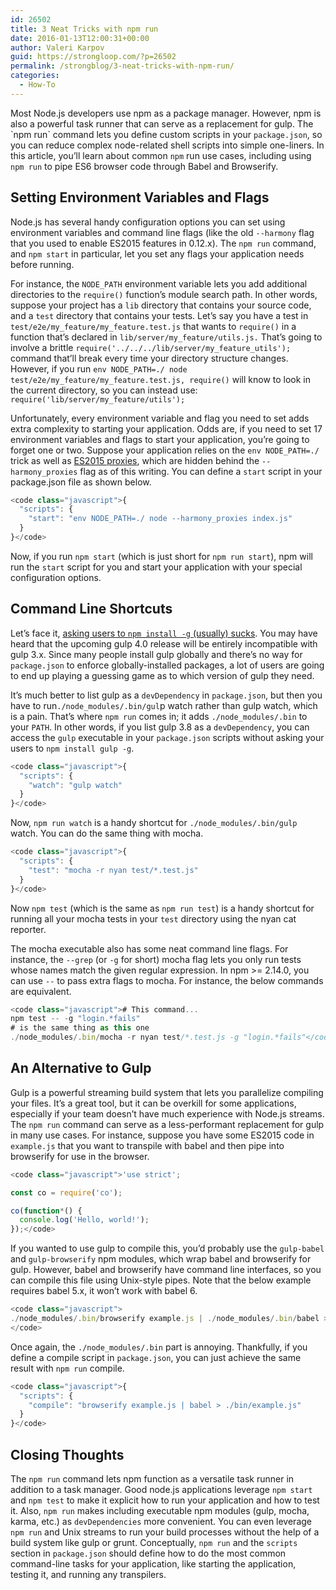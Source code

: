```yaml
---
id: 26502
title: 3 Neat Tricks with npm run
date: 2016-01-13T12:00:31+00:00
author: Valeri Karpov
guid: https://strongloop.com/?p=26502
permalink: /strongblog/3-neat-tricks-with-npm-run/
categories:
  - How-To
---
```

Most Node.js developers use npm as a package manager. However, npm is also a powerful task runner that can serve as a replacement for gulp. The \`npm run\` command lets you define custom scripts in your `package.json`, so you can reduce complex node-related shell scripts into simple one-liners. In this article, you&#8217;ll learn about common `npm` run use cases, including using `npm run` to pipe ES6 browser code through Babel and Browserify.
  
<!--more-->

## **Setting Environment Variables and Flags**

Node.js has several handy configuration options you can set using environment variables and command line flags (like the old `--harmony` flag that you used to enable ES2015 features in 0.12.x). The `npm run` command, and `npm start` in particular, let you set any flags your application needs before running.

For instance, the `NODE_PATH` environment variable lets you add additional directories to the `require()` function&#8217;s module search path. In other words, suppose your project has a `lib` directory that contains your source code, and a `test` directory that contains your tests. Let&#8217;s say you have a test in `test/e2e/my_feature/my_feature.test.js` that wants to `require()` in a function that&#8217;s declared in `lib/server/my_feature/utils.js.` That&#8217;s going to involve a brittle `require('../../../lib/server/my_feature_utils');` command that&#8217;ll break every time your directory structure changes. However, if you run `env NODE_PATH=./ node test/e2e/my_feature/my_feature.test.js, require()` will know to look in the current directory, so you can instead use: `require('lib/server/my_feature/utils');`

Unfortunately, every environment variable and flag you need to set adds extra complexity to starting your application. Odds are, if you need to set 17 environment variables and flags to start your application, you&#8217;re going to forget one or two. Suppose your application relies on the `env NODE_PATH=./` trick as well as [ES2015 proxies](http://thecodebarbarian.com/2015/04/24/80-20-guide-to-ecmascript-6-proxies), which are hidden behind the `--harmony_proxies` flag as of this writing. You can define a `start` script in your package.json file as shown below.

```js
<code class="javascript">{
  "scripts": {
    "start": "env NODE_PATH=./ node --harmony_proxies index.js"
  }
}</code>
```

Now, if you run `npm start` (which is just short for `npm run start`), npm will run the `start` script for you and start your application with your special configuration options.

## **Command Line Shortcuts**

Let&#8217;s face it, [asking users to `npm install -g` (usually) sucks](http://thecodebarbarian.com/2015/02/27/npm-install--g). You may have heard that the upcoming gulp 4.0 release will be entirely incompatible with gulp 3.x. Since many people install gulp globally and there&#8217;s no way for `package.json` to enforce globally-installed packages, a lot of users are going to end up playing a guessing game as to which version of gulp they need.

It&#8217;s much better to list gulp as a `devDependency` in `package.json`, but then you have to run`./node_modules/.bin/gul`p watch rather than gulp watch, which is a pain. That&#8217;s where `npm run` comes in; it adds `./node_modules/.bin` to your `PATH`. In other words, if you list gulp 3.8 as a `devDependency`, you can access the `gulp` executable in your `package.json` scripts without asking your users to `npm install gulp -g`.

```js
<code class="javascript">{
  "scripts": {
    "watch": "gulp watch"
  }
}</code>
```

Now, `npm run watch` is a handy shortcut for `./node_modules/.bin/gulp` watch. You can do the same thing with mocha.

```js
<code class="javascript">{
  "scripts": {
    "test": "mocha -r nyan test/*.test.js"
  }
}</code>
```

Now `npm test` (which is the same as `npm run test`) is a handy shortcut for running all your mocha tests in your `test` directory using the nyan cat reporter.

The mocha executable also has some neat command line flags. For instance, the `--grep` (or `-g` for short) mocha flag lets you only run tests whose names match the given regular expression. In npm >= 2.14.0, you can use `--` to pass extra flags to mocha. For instance, the below commands are equivalent.

```js
<code class="javascript"># This command...
npm test -- -g "login.*fails"
# is the same thing as this one
./node_modules/.bin/mocha -r nyan test/*.test.js -g "login.*fails"</code>
```

## **An Alternative to Gulp**

Gulp is a powerful streaming build system that lets you parallelize compiling your files. It&#8217;s a great tool, but it can be overkill for some applications, especially if your team doesn&#8217;t have much experience with Node.js streams. The `npm run` command can serve as a less-performant replacement for gulp in many use cases. For instance, suppose you have some ES2015 code in `example.js` that you want to transpile with babel and then pipe into browserify for use in the browser.

```js
<code class="javascript">'use strict';

const co = require('co');

co(function*() {
  console.log('Hello, world!');
});</code>
```

If you wanted to use gulp to compile this, you&#8217;d probably use the `gulp-babel` and `gulp-browserify` npm modules, which wrap babel and browserify for gulp. However, babel and browserify have command line interfaces, so you can compile this file using Unix-style pipes. Note that the below example requires babel 5.x, it won&#8217;t work with babel 6.

```js
<code class="javascript">
./node_modules/.bin/browserify example.js | ./node_modules/.bin/babel > ./bin/example.js
</code>
```

Once again, the `./node_modules/.bin` part is annoying. Thankfully, if you define a compile script in `package.json`, you can just achieve the same result with `npm run` compile.

```js
<code class="javascript">{
  "scripts": {
    "compile": "browserify example.js | babel > ./bin/example.js"
  }
}</code>
```

## **Closing Thoughts**

The `npm run` command lets npm function as a versatile task runner in addition to a task manager. Good node.js applications leverage `npm start` and `npm test` to make it explicit how to run your application and how to test it. Also, `npm run` makes including executable npm modules (gulp, mocha, karma, etc.) as `devDependencies` more convenient. You can even leverage `npm run` and Unix streams to run your build processes without the help of a build system like gulp or grunt. Conceptually, `npm run` and the `scripts` section in `package.json` should define how to do the most common command-line tasks for your application, like starting the application, testing it, and running any transpilers.